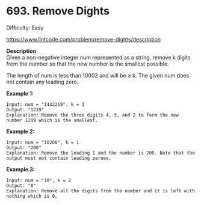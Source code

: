 # 693. Remove Dights

Difficulty: Easy

https://www.lintcode.com/problem/remove-dights/description

**Description**  
Given a non-negative integer num represented as a string, remove k digits from the number so that the new number is the smallest possible.

The length of num is less than 10002 and will be ≥ k.
The given num does not contain any leading zero.

**Example 1:**
```
Input: num = "1432219", k = 3
Output: "1219"
Explanation: Remove the three digits 4, 3, and 2 to form the new number 1219 which is the smallest.
```

**Example 2:**
```
Input: num = "10200", k = 1
Output: "200"
Explanation: Remove the leading 1 and the number is 200. Note that the output must not contain leading zeroes.
```

**Example 3:**
```
Input: num = "10", k = 2
Output: "0"
Explanation: Remove all the digits from the number and it is left with nothing which is 0.
```
